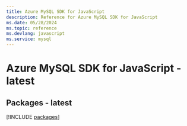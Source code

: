 ```yaml
---
title: Azure MySQL SDK for JavaScript
description: Reference for Azure MySQL SDK for JavaScript
ms.date: 05/28/2024
ms.topic: reference
ms.devlang: javascript
ms.service: mysql
---
```

# Azure MySQL SDK for JavaScript - latest
## Packages - latest
[!INCLUDE [packages](mysql-index.md)]